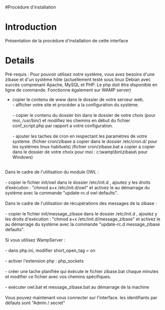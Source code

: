 #Procédure d'installation

# Introduction #

Présentation de la procédure d'installation de cette interface

# Details #

Pré-requis :
Pour pouvoir utilisez notre système, vous avez besoins d'une zibase et d'un système hôte (actuellement testé sous linux Debian avec succès comprenant Apache, MySQL et PHP. Le php doit être disponible en ligne de commande. Fonctionne également sur WAMP server)

- copier le contenu de www dans le dossier de votre serveur web.
<br>- afficher votre site et procéder a la configuration du système.<br>
<br>- copier le contenu du dossier bin dans le dossier de votre choix (pour moi, /usr/bin/) et modifiez les chemins en début du fichier conf_script.php par rapport a votre configuration.<br>
<br>- ajouter les taches de cron en respectant les paramètres de votre système. (fichier cron/zibase a copier dans le dossier /etc/cron.d/ pour les systèmes linux habituels) (fichier cron/zibase.bat a copier a copier dans le dossier de votre choix pour moi : c:\wamp\bin\zibase\ pour Windows)<br>
<br>
Dans le cadre de l'utilisation du module OWL :<br>
<br>- copier le fichier init/owl dans le dossier /etc/init.d , ajoutez y les droits d’exécution : "chmod a+x /etc/init.d/owl" et activez le au démarrage du système avec la commande "update-rc.d owl defaults".<br>
<br>
Dans le cadre de l'utilisation de récupérations des messages de la zibase :<br>
<br>- copier le fichier init/message_zibase dans le dossier /etc/init.d , ajoutez y les droits d'exécution : "chmod a+x /etc/init.d/message_zibase" et activez le au démarrage du système avec la commande "update-rc.d message_zibase defaults".<br>
<br>
Si vous utilisez WampServer :<br>
<br>- dans php.ini, modifier short_open_tag = on<br>
<br>- activer l'extension php : php_sockets<br>
<br>- créer une tache planifiée qui éxécute le fichier zibase.bat chaque minutes et modifier ce fichier avec vos chemins spécifiques.<br>
<br>- exécuter owl.bat et message_zibase.bat au démarrage de la machine<br>
<br>
Vous pouvez maintenant vous connecter sur l'interface. les identifiants par défauts sont "Admin / secret"